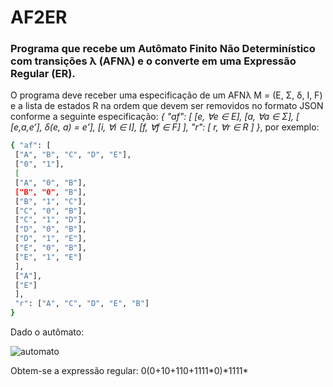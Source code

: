 # AF2ER

### Programa	 que	 recebe	 um	 Autômato	 Finito	 Não	Determinístico	com	transições	λ	(AFNλ) e	o	converte	em	uma	Expressão	Regular	(ER).

O	programa	deve	receber	uma	especificação	de	um	AFNλ	M = (E, Σ, δ, I, F) e	a	lista de	estados	R na	 ordem	 que	 devem	 ser	 removidos no	 formato	 JSON conforme	a	seguinte	especificação:
*{	"af":	[ [e,	∀e ∈	E], [a, ∀a ∈	Σ], [ [e,a,e’], δ(e, a) = e’], [i, ∀i ∈	I], [f, ∀f ∈	F] ],
 "r": [ r, ∀r ∈	R ] }*, por exemplo:

```sh
{ "af": [
 ["A", "B", "C", "D", "E"],
 ["0", "1"],
 [
 ["A", "0", "B"],
 ["B", "0", "B"],
 ["B", "1", "C"],
 ["C", "0", "B"],
 ["C", "1", "D"],
 ["D", "0", "B"],
 ["D", "1", "E"],
 ["E", "0", "B"],
 ["E", "1", "E"] 
 ],
 ["A"],
 ["E"]
 ],
 "r": ["A", "C", "D", "E", "B"]
}
```

Dado o autômato:

![automato](http://i.imgur.com/0n54qZv.png)

Obtem-se a expressão regular: 0(0+10+110+1111\*0)\*1111\*
